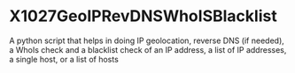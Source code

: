 # X1027GeoIPRevDNSWhoISBlacklist
A python script that helps in doing IP geolocation, reverse DNS (if needed), a WhoIs check and a blacklist check of an IP address, a list of IP addresses, a single host, or a list of hosts
